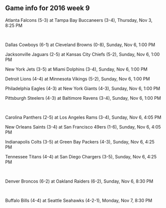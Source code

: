 ## Game info for 2016 week 9
Atlanta Falcons (5-3) at Tampa Bay Buccaneers (3-4), Thursday, Nov 3, 8:25 PM


<br/>

Dallas Cowboys (6-1) at Cleveland Browns (0-8), Sunday, Nov 6, 1:00 PM

Jacksonville Jaguars (2-5) at Kansas City Chiefs (5-2), Sunday, Nov 6, 1:00 PM

New York Jets (3-5) at Miami Dolphins (3-4), Sunday, Nov 6, 1:00 PM

Detroit Lions (4-4) at Minnesota Vikings (5-2), Sunday, Nov 6, 1:00 PM

Philadelphia Eagles (4-3) at New York Giants (4-3), Sunday, Nov 6, 1:00 PM

Pittsburgh Steelers (4-3) at Baltimore Ravens (3-4), Sunday, Nov 6, 1:00 PM


<br/>

Carolina Panthers (2-5) at Los Angeles Rams (3-4), Sunday, Nov 6, 4:05 PM

New Orleans Saints (3-4) at San Francisco 49ers (1-6), Sunday, Nov 6, 4:05 PM

Indianapolis Colts (3-5) at Green Bay Packers (4-3), Sunday, Nov 6, 4:25 PM

Tennessee Titans (4-4) at San Diego Chargers (3-5), Sunday, Nov 6, 4:25 PM


<br/>

Denver Broncos (6-2) at Oakland Raiders (6-2), Sunday, Nov 6, 8:30 PM


<br/>

Buffalo Bills (4-4) at Seattle Seahawks (4-2-1), Monday, Nov 7, 8:30 PM

